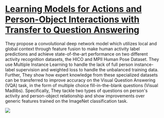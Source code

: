 # [Learning Models for Actions and Person-Object Interactions with Transfer to Question Answering](https://arxiv.org/pdf/1604.04808.pdf)


They propose a convolutional deep network model which utilizes local and global context through feature fusion to make human activity label predictions and achieve state-of-the-art performance on two different activity recognition datasets, the HICO and MPII Human Pose Dataset. They use Multiple Instance Learning to handle the lack of full person instance-label supervision and weighted loss to handle the unbalanced training data. Further, They show how expert knowledge from these specialized datasets can be transferred to improve accuracy on the Visual Question Answering (VQA) task, in the form of multiple choice fill-in-the-blank questions (Visual Madlibs). Specifically, They tackle two types of questions on person's activity and person-object relationship and show improvements over generic features trained on the ImageNet classification task.


![](https://www.dropbox.com/s/afjkjt8j37ura7g/Learning%20Models%20for%20Actions%20and%20Person-Object%20Interactions%20with%20Transfer%20to%20Question%20Answering.png?dl=1)
